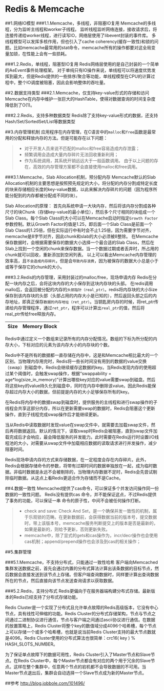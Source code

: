 # Redis & Memcache

##1.网络IO模型
###1.1.Memcache，多线程，非阻塞IO复用
Memcache的多线程，分为监听主线程和worker子线程。
监听线程监听网络连接，接收请求后，将连接传递给worker线程，进行读写IO，网络层使用了libevent封装的事件库。
多线程模型可以发挥多核作用，但也引入了cache coherency(缓存一致性)和锁的问题。比如memcache最常用的stat命令，memcache所有的操作都要对这全局变量加锁，在性能上会有一些损耗。

###1.2.Redis，单线程，阻塞型IO复用
Redis网络层使用的是自己封装的一个简单的AeEvent事件处理框架。
对于单纯只有IO操作来说，单线程可以将速度优势发挥到最大，但是Redis提供的一些排序/聚合等功能，单线程模型在CPU的计算过程中，整个IO调度被阻塞，因此会影响整体的吞吐量。

##2.数据支持类型
###2.1.Memcache，仅支持key-value形式的存储和访问
Memcache在内存中维护一张巨大的HashTable，使得对数据查询的时间复杂度降低到了O(1)。

###2.2.Redis，支持多种数据类型
Redis除了支持key-value形式的数据，还支持Hash/Set/SortedSet/List等数据类型

##3.内存管理机制
应用程序在内存管理，在C语言中的`malloc`和`free`函数是最常用的分配和释放内存的方法。但是可能存在以下问题：
>* 对于开发人员来说不匹配的malloc和free容易造成内存泄露；
>* 频繁调用会造成大量内存碎片无法回收重新利用；
>* 作为系统调用，其系统开销远远大于一般函数调用。
由于以上问题的存在，高效的内存管理方案都不会直接使用malloc和free调用。

###3.1.Memcache，Slab Allocation机制，预分配内存
Memcache默认的Slab Allocation机制的主要思想是按照预先规定的大小，将分配的内存分割成特定长度的块来存储相应长度的key-value数据，以此来解决内存碎片的问题（因为程序所能分配到的内存都被分配成不同的块）。

Slab Allocation的原理：
首先向系统申请一大块内存，然后将该内存分割成各种尺寸的块Chunk（存储key-value的最小单位），然后多个尺寸相同的块组成一个Slab Class。每个Slab Class的大小可以在Memcache启动时指定`Growth Factor`参数控制。默认Growth Factor的值是1.25，即后面一个Slab Class是前面一个Slab Class的1.25倍，但在实际运行中有时会不止1.25倍，因为需要字节对齐，memcache是8字节对齐，因此chunk和slab的大小必须被8整除。
在Memcache保存数据时，会根据需要保存的数据大小选择一个最合适的Slab Class，然后在Slab上找到一个空闲的chunk来保存数据。当一个数据过期或者丢弃时，所占用的chunk就可以回收，重新添加到空闲列表。
以上可以看出Memcache内存管理的效率高，且`不会造成内存碎片`。但是会`导致内存浪费`，因为被保存的数据大小总是小于或等于保存它的chunk的大小。

###3.2.Redis的内存管理，采用封装过的malloc/free，现场申请内存
Redis在分配一块内存之后，会将这块内存的大小保存到这块内存块的头部。
在redis调用mallo后，会返回被分配的内存的`头部指针（real_ptr）`。redis将内存块的大小Size保存到该内存块的头部（头部占用的内存大小是已知的），然后返回头部之后的内存地址，即真正保存`数据的内存地址（ret_ptr）`。当钥匙房内存的时候，将ret_ptr传递给内存管理程序，通过`ret_ptr`，程序可以计算出`real_ptr`的值，然后将real_ptr传给free释放内存。

| Size | Memory Block |
| --- | --- |

Redis中通过定义一个数组来记录所有的内存分配情况。数组的下标为所分配的内存大小，下标对应的元素为该内存大小的内存块的个数。

Redis中不是所有的数据都一直存储在内存中，这是和Memcache相比最大的一个区别。当物理内存用完时，Redis将一些长时间没有用到的数据的value交换（swap）到磁盘中，Redis会继续缓存这数据的key。当Redis发现内存的使用超过某个阈值时，会触发swap操作，根据“swappability = age*log(size_in_memory)”计算出哪些key对应的value需要swap到磁盘。然后将这些key的value持久化到磁盘中，同时在内存中删除该value。因此Redis能保存超过内存大小的数据，但前提是内存的大小足够保存所有的key。

在Redis将内存中的数据swap到磁盘时，提供服务的主线程和进行swap操作的子线程会共享这部分内存，所以在更新需要swap的数据时，Redis会阻塞这个更新操作，直到子线程完成swap操作后才能继续更新。

当从Redis中读取数据时发现value在swap文件中，就需要去加载swap文件，然后再将数据返回。默认的情况下，读取swap时Redis会被阻塞，直到swap文件加载完成后才会响应，最会降低服务的并发能力。此时需要在Redis运行时设置I/O线程池的大小，对需要从swap文件中加载相应数据的读取请求进行并发操作，减少阻塞时间。

Redis现场申请内存的方式来存储数据，在一定程度会存在内存碎片。此外，Redis会根据存储命令的参数，将带有过期时间的数据单独放在一起，成为临时数据。非临时数据是永远不会被剔除的，当物理内存数据不足时，Redis会先尝试剔除临时数据。从这点上看Redis更适合作为存储而不是Cache。

##4.数据一致性
Memcached提供了cas命令，可以保证多个并发访问操作同一份数据的一致性问题。 Redis没有提供cas 命令，并不能保证这点，不过Redis提供了事务的功能，可以保证一串 命令的原子性，中间不会被任何操作打断。
>* check and save: Check And Set，是一个确保并发一致性的机制，属于乐观锁的范畴。在更新数据前，会获得数据当前的版本号，提交数据时，带上该版本号，memcache服务判断提交上的版本是否是最新的，如果是最新的，则给予更新，否则更新失败。
>* memcache中，除了显式的gets和cas操作为，incr/decr操作也会使用cas机制；append/prepend操作也会涉及到cas的相关操作；

##5.集群管理

###5.1.Memcache，不支持分布式，只能通过一致性哈希
客户端向Memcached集群发送数据之前，首先会通过内置的分布式算法计算出该条数据的目标节点，然后数据会直接发送到该节点上存储。但客户端查询数据时，同样要计算出查询数据所在的节点，然后直接向该节点发送查询请求以获取数据。

###5.2.Redis，支持分布式
Redis更偏向于在服务器端构建分布式存储。最新版本的Redis已经支持了分布式存储功能。

Redis Cluster是一个实现了分布式且允许单点故障的Redis高级版本，它没有中心节点，具有线性可伸缩的功能。Redis Cluster的分布式存储架构，节点与节点之间通过二进制协议进行通信，节点与客户端之间通过ascii协议进行通信。在数据的放置策略上，Redis Cluster将整个key的数值域分成4096个哈希槽，每个节点上可以存储一个或多个哈希槽，也就是说当前Redis Cluster支持的最大节点数就是4096。Redis Cluster使用的分布式算法也很简单：crc16( key ) % HASH_SLOTS_NUMBER。

为了保证单点故障下的数据可用性，Redis Cluster引入了Master节点和Slave节点。在Redis Cluster中，每个Master节点都会有对应的两个用于冗余的Slave节点。这样在整个集群中，任意两个节点的宕机都不会导致数据的不可用。当Master节点退出后，集群会自动选择一个Slave节点成为新的Master节点。

##参考
http://blog.jobbole.com/101496/


